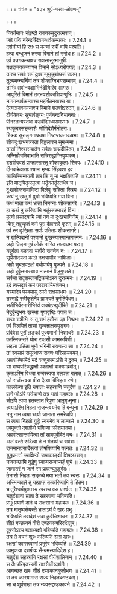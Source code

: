 +++
title = "०२४ शूर्प-णखा-तोषणम्"

+++


  
निवर्तमानः संहृष्टो रावणस्सुदुरात्मवान्।  
जह्रे पथि नरेन्द्रर्षिदेवगन्धर्वकन्यकाः ॥ 7.24.1 ॥   
दर्शनीयां हि रक्षः स कन्यां स्त्रीं वापि पश्यति।  
हत्वा बन्धुजनं तस्या विमाने तां रुरोध ह ॥ 7.24.2 ॥   
एवं पन्नगकन्याश्च राक्षसासुरमानुषीः।  
यक्षदानवकन्याश्च विमाने सोऽध्यरोपयत् ॥ 7.24.3 ॥   
ताश्च सर्वाः समं दुःखान्मुमुचुर्बाष्पजं जलम्।  
तुल्यमग्न्यर्चिषां तत्र शोकाग्निभयसम्भवम् ॥ 7.24.4 ॥   
ताभिः सर्वानवद्याभिर्नदीभिरिव सागरः।  
आपूरितं विमानं तद्भयशोकाशिवाश्रुभिः ॥ 7.24.5 ॥   
नागगन्धर्वकन्याश्च महर्षितनयाश्च याः।  
दैत्यदानवकन्याश्च विमाने शतशोऽरुदन् ॥ 7.24.6 ॥   
दीर्घकेश्यः सुचार्वङ्ग्यः पूर्णचन्द्रनिभाननाः।  
पीनस्तन्यस्तथा वज्रवेदिमध्यसमप्रभाः ॥ 7.24.7 ॥   
रथकूबरसङ्काशैः श्रोणिदेशैर्मनोहराः।  
स्त्रियः सुराङ्गनाप्रख्या निष्टप्तकनकप्रभाः ॥ 7.24.8 ॥   
शोकदुःखभयत्रस्ता विह्वलाश्च सुमध्यमाः।  
तासां निश्वासवातेन सर्वतः सम्प्रदीपितम् ॥ 7.24.9 ॥   
अग्निहोत्रमिवाभाति सन्निरुद्धाग्निपुष्पकम्।  
दशग्रीववशं प्राप्तास्तास्तु शोकाकुलाः स्त्रियः ॥ 7.24.10 ॥   
दीनवक्रेक्षणाः श्यामा मृग्यः सिंहवशा इव।  
काचिच्चिन्तयती तत्र किं नु मां भक्षयिष्यति ॥ 7.24.11 ॥   
इति मातृपितॄन्स्मृत्वा भर्तॄन्भ्रातॄंस्तथैव च।  
दुःखशोकसमाविष्टा विलेपुः सहिताः स्त्रियः ॥ 7.24.12 ॥   
कथं नु खलु मे पुत्रो भविष्यति मया विना।  
कथं माता कथं भ्राता निमग्नाः शोकसागरे ॥ 7.24.13 ॥   
हा कथं नु करिष्यामि भर्तुस्तस्मादहं विना।  
मृत्यो प्रसादयामि त्वां नय मां दुःखभागिनीम् ॥ 7.24.14 ॥   
किन्नु तद्दुष्कृतं कर्म पुरा देहान्तरे कृतम् ॥ 7.24.15 ॥   
एवं स्म दुःखिताः सर्वाः पतिताः शोकसागरे।  
न खल्विदानीं पश्यामो दुःखस्यास्यान्तमात्मनः ॥ 7.24.16 ॥   
अहो धिङ्मानुषं लोकं नास्ति खल्वधमः परः।  
यद्दुर्बला बलवता भर्तारो रावणेन नः ॥ 7.24.17 ॥   
सूर्येणोदयता काले नक्षत्राणीव नाशिताः।  
अहो सुबलवद्रक्षो वधोपायेषु युज्यते ॥ 7.24.18 ॥   
अहो दुर्वृत्तमास्थाय नात्मानं वैजुगुप्सते।  
सर्वथा सदृशस्तावद्विक्रमोऽस्य दुरात्मनः ॥ 7.24.19 ॥   
इदं त्वसदृशं कर्म परदाराभिमर्शनम्।  
यस्मादेष परक्यासु रमते राक्षसाधमः ॥ 7.24.20 ॥   
तस्माद्वै स्त्रीकृतेनैव प्राप्स्यते दुर्मतिर्वधम्।  
सतीभिर्वरनारीभिरेवं वाक्येऽभ्युदीरिते ॥ 7.24.21 ॥   
नेदुर्दुन्दुभयः खस्थाः पुष्पवृष्टिः पपात च।  
शप्तः स्त्रीभिः स तु समं हतौजा इव निष्प्रभः ॥ 7.24.22 ॥   
एवं विलपितं तासां शृण्वन्राक्षसपुङ्गवः।  
प्रविवेश पुरीं लङ्कां पूज्यमानो निशाचरैः ॥ 7.24.23 ॥   
एतस्मिन्नन्तरे घोरा राक्षसी कामरूपिणी।  
सहसा पतिता भूमौ भगिनी रावणस्य सा ॥ 7.24.24 ॥   
तां स्वसारं समुत्थाप्य रावणः परिसान्त्वयन्।  
अब्रवीत्किमिदं भद्रे वक्तुकामाऽसि मे द्रुतम् ॥ 7.24.25 ॥   
सा बाष्पपरिरुद्धाक्षी रक्ताक्षी वाक्यमब्रवीत्।  
कृताऽस्मि विधवा राजंस्त्वया बलवता बलात् ॥ 7.24.26 ॥   
एते राजंस्त्वया वीरा दैत्या विनिहता रणे।  
कालकेया इति ख्याताः सहस्राणि चतुर्दश ॥ 7.24.27 ॥   
प्राणेभ्योऽपि गरीयान्मे तत्र भर्ता महाबलः ॥ 7.24.28 ॥   
सोऽपि त्वया हतस्तात रिपुणा भ्रातृगृध्नुना।  
त्वयाऽस्मि निहता राजन्स्वयमेव हि बन्धुना ॥ 7.24.29 ॥   
ननु नाम त्वया रक्ष्यो जामाता समरेष्वपि।  
स त्वया निहतो युद्धे स्वयमेव न लज्जसे ॥ 7.24.30 ॥   
एवमुक्तो दशग्रीवो भगिन्या क्रोशमानया।  
अब्रवीत्सान्त्वयित्वा तां सामपूर्वमिदं वचः ॥ 7.24.31 ॥   
अलं वत्से रुदित्वा ते न भेतव्यं च सर्वशः।  
दानमानप्रसादैस्त्वां तोषयिष्यामि यत्नतः ॥ 7.24.32 ॥   
युद्धप्रमत्तो व्याक्षिप्तो जयाकाङ्क्षी क्षिपञ्छरान्।  
नावगच्छामि युद्धेषु स्वान्परान्वाप्यहं शुभे ॥ 7.24.33 ॥   
जामातरं न जाने स्म प्रहरन्युद्धदुर्मदः।  
तेनासौ निहतः सङ्ख्ये मया भर्ता तव स्वसः ॥ 7.24.34 ॥   
अस्मिन्काले तु यत्प्राप्तं तत्करिष्यामि ते हितम्।  
भ्रातुरैश्वर्ययुक्तस्य खरस्य वस पार्श्वतः ॥ 7.24.35 ॥   
चतुर्दशानां भ्राता ते सहस्राणां भविष्यति।  
प्रभुः प्रयाणे दाने च राक्षसानां महाबलः ॥ 7.24.36 ॥   
तत्र मातृष्वसेयस्ते भ्राताऽयं वै खरः प्रभुः।  
भविष्यति तवादेशं सदा कुर्वन्निशाचरः ॥ 7.24.37 ॥   
शीघ्रं गच्छत्वयं वीरो दण्डकान्परिरक्षितुम्।  
दूषणोऽस्य बलाध्यक्षो भविष्यति महाबलः ॥ 7.24.38 ॥   
तत्र ते वचनं शूरः करिष्यति सदा खरः।  
रक्षसां कामरूपाणां प्रभुरेष भविष्यति ॥ 7.24.39 ॥   
एवमुक्त्वा दशग्रीवः सैन्यमस्यादिदेश ह।  
चतुर्दश सहस्राणि रक्षसां वीर्यशालिनाम् ॥ 7.24.40 ॥   
स तैः परिवृतस्सर्वै राक्षसैर्घोरदर्शनैः।  
आगच्छत खरः शीघ्रं दण्डकानकुतोभयः ॥ 7.24.41 ॥   
स तत्र कारयामास राज्यं निहतकण्टकम्।  
सा च शूर्पणखा तत्र न्यवसद्दण्डकावने ॥ 7.24.42 ॥   
